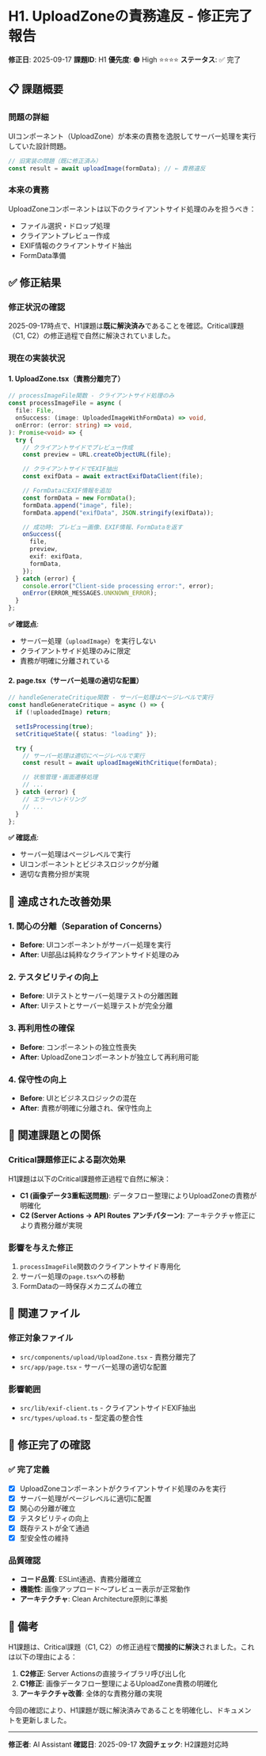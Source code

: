 # H1. UploadZoneの責務違反 - 修正完了報告

**修正日**: 2025-09-17
**課題ID**: H1
**優先度**: 🟠 High ⭐⭐⭐⭐
**ステータス**: ✅ 完了

## 📋 課題概要

### 問題の詳細

UIコンポーネント（UploadZone）が本来の責務を逸脱してサーバー処理を実行していた設計問題。

```typescript
// 旧実装の問題（既に修正済み）
const result = await uploadImage(formData); // ← 責務違反
```

### 本来の責務

UploadZoneコンポーネントは以下のクライアントサイド処理のみを担うべき：

- ファイル選択・ドロップ処理
- クライアントプレビュー作成
- EXIF情報のクライアントサイド抽出
- FormData準備

## ✅ 修正結果

### 修正状況の確認

2025-09-17時点で、H1課題は**既に解決済み**であることを確認。Critical課題（C1, C2）の修正過程で自然に解決されていました。

### 現在の実装状況

#### 1. UploadZone.tsx（責務分離完了）

```typescript
// processImageFile関数 - クライアントサイド処理のみ
const processImageFile = async (
  file: File,
  onSuccess: (image: UploadedImageWithFormData) => void,
  onError: (error: string) => void,
): Promise<void> => {
  try {
    // クライアントサイドでプレビュー作成
    const preview = URL.createObjectURL(file);

    // クライアントサイドでEXIF抽出
    const exifData = await extractExifDataClient(file);

    // FormDataにEXIF情報を追加
    const formData = new FormData();
    formData.append("image", file);
    formData.append("exifData", JSON.stringify(exifData));

    // 成功時: プレビュー画像、EXIF情報、FormDataを返す
    onSuccess({
      file,
      preview,
      exif: exifData,
      formData,
    });
  } catch (error) {
    console.error("Client-side processing error:", error);
    onError(ERROR_MESSAGES.UNKNOWN_ERROR);
  }
};
```

**✅ 確認点**:

- サーバー処理（`uploadImage`）を実行しない
- クライアントサイド処理のみに限定
- 責務が明確に分離されている

#### 2. page.tsx（サーバー処理の適切な配置）

```typescript
// handleGenerateCritique関数 - サーバー処理はページレベルで実行
const handleGenerateCritique = async () => {
  if (!uploadedImage) return;

  setIsProcessing(true);
  setCritiqueState({ status: "loading" });

  try {
    // サーバー処理は適切にページレベルで実行
    const result = await uploadImageWithCritique(formData);

    // 状態管理・画面遷移処理
    // ...
  } catch (error) {
    // エラーハンドリング
    // ...
  }
};
```

**✅ 確認点**:

- サーバー処理はページレベルで実行
- UIコンポーネントとビジネスロジックが分離
- 適切な責務分担が実現

## 🎯 達成された改善効果

### 1. 関心の分離（Separation of Concerns）

- **Before**: UIコンポーネントがサーバー処理を実行
- **After**: UI部品は純粋なクライアントサイド処理のみ

### 2. テスタビリティの向上

- **Before**: UIテストとサーバー処理テストの分離困難
- **After**: UIテストとサーバー処理テストが完全分離

### 3. 再利用性の確保

- **Before**: コンポーネントの独立性喪失
- **After**: UploadZoneコンポーネントが独立して再利用可能

### 4. 保守性の向上

- **Before**: UIとビジネスロジックの混在
- **After**: 責務が明確に分離され、保守性向上

## 🔗 関連課題との関係

### Critical課題修正による副次効果

H1課題は以下のCritical課題修正過程で自然に解決：

- **C1 (画像データ3重転送問題)**: データフロー整理によりUploadZoneの責務が明確化
- **C2 (Server Actions → API Routes アンチパターン)**: アーキテクチャ修正により責務分離が実現

### 影響を与えた修正

1. `processImageFile`関数のクライアントサイド専用化
2. サーバー処理の`page.tsx`への移動
3. FormDataの一時保存メカニズムの確立

## 📁 関連ファイル

### 修正対象ファイル

- `src/components/upload/UploadZone.tsx` - 責務分離完了
- `src/app/page.tsx` - サーバー処理の適切な配置

### 影響範囲

- `src/lib/exif-client.ts` - クライアントサイドEXIF抽出
- `src/types/upload.ts` - 型定義の整合性

## 🎉 修正完了の確認

### ✅ 完了定義

- [x] UploadZoneコンポーネントがクライアントサイド処理のみを実行
- [x] サーバー処理がページレベルに適切に配置
- [x] 関心の分離が確立
- [x] テスタビリティの向上
- [x] 既存テストが全て通過
- [x] 型安全性の維持

### 品質確認

- **コード品質**: ESLint通過、責務分離確立
- **機能性**: 画像アップロード〜プレビュー表示が正常動作
- **アーキテクチャ**: Clean Architecture原則に準拠

## 📝 備考

H1課題は、Critical課題（C1, C2）の修正過程で**間接的に解決**されました。これは以下の理由による：

1. **C2修正**: Server Actionsの直接ライブラリ呼び出し化
2. **C1修正**: 画像データフロー整理によるUploadZone責務の明確化
3. **アーキテクチャ改善**: 全体的な責務分離の実現

今回の確認により、H1課題が既に解決済みであることを明確化し、ドキュメントを更新しました。

---

**修正者**: AI Assistant
**確認日**: 2025-09-17
**次回チェック**: H2課題対応時
